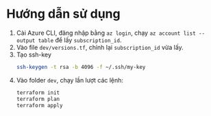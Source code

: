 # Hướng dẫn sử dụng  

1. Cài Azure CLI, đăng nhập bằng `az login`, chạy `az account list --output table` để lấy `subscription_id`.  
2. Vào file `dev/versions.tf`, chỉnh lại `subscription_id` vừa lấy.  
3. Tạo ssh-key 
   ```bash
   ssh-keygen -t rsa -b 4096 -f ~/.ssh/my-key
4. Vào folder `dev`, chạy lần lượt các lệnh:  
   ```bash
   terraform init  
   terraform plan  
   terraform apply  


